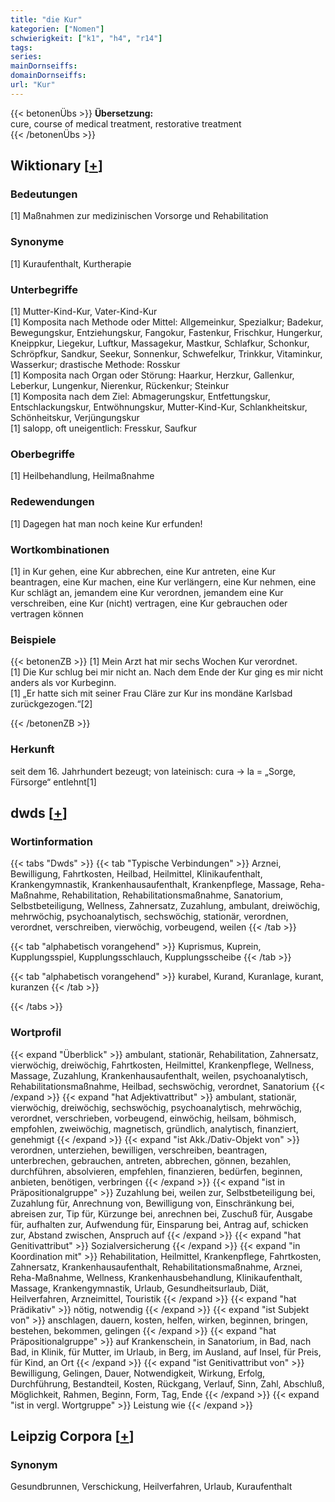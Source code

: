 ```yaml
---
title: "die Kur"
kategorien: ["Nomen"]
schwierigkeit: ["k1", "h4", "r14"]
tags:
series:
mainDornseiffs:
domainDornseiffs:
url: "Kur"
---
```


{{< betonenÜbs >}}
**Übersetzung:**  
cure, course of medical treatment, restorative treatment  
{{< /betonenÜbs >}}

## Wiktionary [[+](https://de.wiktionary.org/wiki/Kur)]

### Bedeutungen
[1] Maßnahmen zur medizinischen Vorsorge und Rehabilitation  

### Synonyme
[1] Kuraufenthalt, Kurtherapie  

### Unterbegriffe
[1] Mutter-Kind-Kur, Vater-Kind-Kur  
[1] Komposita nach Methode oder Mittel: Allgemeinkur, Spezialkur; Badekur, Bewegungskur, Entziehungskur, Fangokur, Fastenkur, Frischkur, Hungerkur, Kneippkur, Liegekur, Luftkur, Massagekur, Mastkur, Schlafkur, Schonkur, Schröpfkur, Sandkur, Seekur, Sonnenkur, Schwefelkur, Trinkkur, Vitaminkur, Wasserkur; drastische Methode: Rosskur  
[1] Komposita nach Organ oder Störung: Haarkur, Herzkur, Gallenkur, Leberkur, Lungenkur, Nierenkur, Rückenkur; Steinkur  
[1] Komposita nach dem Ziel: Abmagerungskur, Entfettungskur, Entschlackungskur, Entwöhnungskur, Mutter-Kind-Kur, Schlankheitskur, Schönheitskur, Verjüngungskur  
[1] salopp, oft uneigentlich: Fresskur, Saufkur  

### Oberbegriffe
[1] Heilbehandlung, Heilmaßnahme  

### Redewendungen
[1] Dagegen hat man noch keine Kur erfunden!  

### Wortkombinationen
[1] in Kur gehen, eine Kur abbrechen, eine Kur antreten, eine Kur beantragen, eine Kur machen, eine Kur verlängern, eine Kur nehmen, eine Kur schlägt an, jemandem eine Kur verordnen, jemandem eine Kur verschreiben, eine Kur (nicht) vertragen, eine Kur gebrauchen oder vertragen können  

### Beispiele
{{< betonenZB >}}
[1] Mein Arzt hat mir sechs Wochen Kur verordnet.  
[1] Die Kur schlug bei mir nicht an. Nach dem Ende der Kur ging es mir nicht anders als vor Kurbeginn.  
[1] „Er hatte sich mit seiner Frau Cläre zur Kur ins mondäne Karlsbad zurückgezogen.“[2]  

{{< /betonenZB >}}
### Herkunft
seit dem 16. Jahrhundert bezeugt; von lateinisch: cura → la = „Sorge, Fürsorge“ entlehnt[1]  



## dwds [[+](https://www.dwds.de/wb/Kur)]

### Wortinformation
{{< tabs "Dwds" >}}
{{< tab "Typische Verbindungen" >}}
Arznei, Bewilligung, Fahrtkosten, Heilbad, Heilmittel, Klinikaufenthalt, Krankengymnastik, Krankenhausaufenthalt, Krankenpflege, Massage, Reha-Maßnahme, Rehabilitation, Rehabilitationsmaßnahme, Sanatorium, Selbstbeteiligung, Wellness, Zahnersatz, Zuzahlung, ambulant, dreiwöchig, mehrwöchig, psychoanalytisch, sechswöchig, stationär, verordnen, verordnet, verschreiben, vierwöchig, vorbeugend, weilen
{{< /tab >}}

{{< tab "alphabetisch vorangehend" >}}
Kuprismus, Kuprein, Kupplungsspiel, Kupplungsschlauch, Kupplungsscheibe
{{< /tab >}}

{{< tab "alphabetisch vorangehend" >}}
kurabel, Kurand, Kuranlage, kurant, kuranzen
{{< /tab >}}

{{< /tabs >}}

### Wortprofil
{{< expand "Überblick" >}} ambulant, stationär, Rehabilitation, Zahnersatz, vierwöchig, dreiwöchig, Fahrtkosten, Heilmittel, Krankenpflege, Wellness, Massage, Zuzahlung, Krankenhausaufenthalt, weilen, psychoanalytisch, Rehabilitationsmaßnahme, Heilbad, sechswöchig, verordnet, Sanatorium {{< /expand >}}
{{< expand "hat Adjektivattribut" >}} ambulant, stationär, vierwöchig, dreiwöchig, sechswöchig, psychoanalytisch, mehrwöchig, verordnet, verschrieben, vorbeugend, einwöchig, heilsam, böhmisch, empfohlen, zweiwöchig, magnetisch, gründlich, analytisch, finanziert, genehmigt {{< /expand >}}
{{< expand "ist Akk./Dativ-Objekt von" >}} verordnen, unterziehen, bewilligen, verschreiben, beantragen, unterbrechen, gebrauchen, antreten, abbrechen, gönnen, bezahlen, durchführen, absolvieren, empfehlen, finanzieren, bedürfen, beginnen, anbieten, benötigen, verbringen {{< /expand >}}
{{< expand "ist in Präpositionalgruppe" >}} Zuzahlung bei, weilen zur, Selbstbeteiligung bei, Zuzahlung für, Anrechnung von, Bewilligung von, Einschränkung bei, abreisen zur, Tip für, Kürzunge bei, anrechnen bei, Zuschuß für, Ausgabe für, aufhalten zur, Aufwendung für, Einsparung bei, Antrag auf, schicken zur, Abstand zwischen, Anspruch auf {{< /expand >}}
{{< expand "hat Genitivattribut" >}} Sozialversicherung {{< /expand >}}
{{< expand "in Koordination mit" >}} Rehabilitation, Heilmittel, Krankenpflege, Fahrtkosten, Zahnersatz, Krankenhausaufenthalt, Rehabilitationsmaßnahme, Arznei, Reha-Maßnahme, Wellness, Krankenhausbehandlung, Klinikaufenthalt, Massage, Krankengymnastik, Urlaub, Gesundheitsurlaub, Diät, Heilverfahren, Arzneimittel, Touristik {{< /expand >}}
{{< expand "hat Prädikativ" >}} nötig, notwendig {{< /expand >}}
{{< expand "ist Subjekt von" >}} anschlagen, dauern, kosten, helfen, wirken, beginnen, bringen, bestehen, bekommen, gelingen {{< /expand >}}
{{< expand "hat Präpositionalgruppe" >}} auf Krankenschein, in Sanatorium, in Bad, nach Bad, in Klinik, für Mutter, im Urlaub, in Berg, im Ausland, auf Insel, für Preis, für Kind, an Ort {{< /expand >}}
{{< expand "ist Genitivattribut von" >}} Bewilligung, Gelingen, Dauer, Notwendigkeit, Wirkung, Erfolg, Durchführung, Bestandteil, Kosten, Rückgang, Verlauf, Sinn, Zahl, Abschluß, Möglichkeit, Rahmen, Beginn, Form, Tag, Ende {{< /expand >}}
{{< expand "ist in vergl. Wortgruppe" >}} Leistung wie {{< /expand >}}

## Leipzig Corpora [[+](https://corpora.uni-leipzig.de/en/res?word=Kur&corpusId=deu_newscrawl-public_2018)]


### Synonym
Gesundbrunnen, Verschickung, Heilverfahren, Urlaub, Kuraufenthalt

